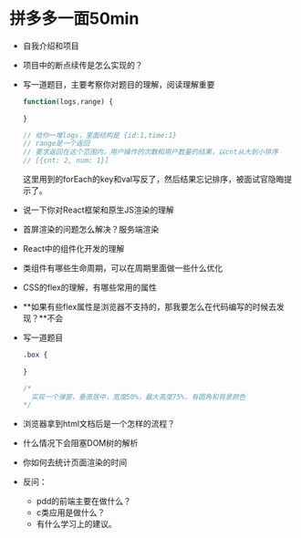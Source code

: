 # 拼多多一面50min

- 自我介绍和项目

- 项目中的断点续传是怎么实现的？

- 写一道题目，主要考察你对题目的理解，阅读理解重要

  ```js
  function(logs,range) {
      
  }
  
  // 给你一堆logs，里面结构是 {id:1,time:1}
  // range是一个返回
  // 要求返回在这个范围内，用户操作的次数和用户数量的结果，以cnt从大到小排序
  // [{cnt: 2, num: 1}]
  ```

  这里用到的forEach的key和val写反了，然后结果忘记排序，被面试官隐晦提示了。

  

- 说一下你对React框架和原生JS渲染的理解

- 首屏渲染的问题怎么解决？服务端渲染

- React中的组件化开发的理解

- 类组件有哪些生命周期，可以在周期里面做一些什么优化

- CSS的flex的理解，有哪些常用的属性

- **如果有些flex属性是浏览器不支持的，那我要怎么在代码编写的时候去发现？**不会

- 写一道题目

  ```css
  .box {
      
  }
  
  /*
  	实现一个弹窗，垂直居中，宽度50%，最大高度75%，有圆角和背景颜色
  */
  ```

  

- 浏览器拿到html文档后是一个怎样的流程？

- 什么情况下会阻塞DOM树的解析

- 你如何去统计页面渲染的时间

- 反问：

  - pdd的前端主要在做什么？
  - c类应用是做什么？
  - 有什么学习上的建议。

  